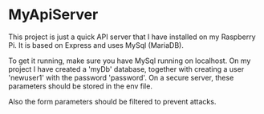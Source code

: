 # MyApiServer

This project is just a quick API server that I have installed on my Raspberry Pi.
It is based on Express and uses MySql (MariaDB).

To get it running, make sure you have MySql running on localhost. On my project
I have created a 'myDb' database, together with creating a user 'newuser1' with the
password 'password'. On a secure server, these parameters should be stored in the
env file.

Also the form parameters should be filtered to prevent attacks. 
